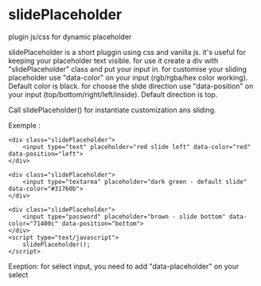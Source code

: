 # slidePlaceholder
plugin js/css for dynamic placeholder

slidePlaceholder is a short pluggin using css and vanilla js.
it's useful for keeping your placeholder text visible.
for use it create a div with "slidePlaceholder" class and put your input in.
for customise your sliding placeholder use "data-color" on your input (rgb/rgba/hex color working). Default color is black.
for choose the slide direction use "data-position" on your input (top/bottom/right/left/inside). Default direction is top.

Call slidePlaceholder() for instantiate customization ans sliding.

Exemple :


	<div class="slidePlaceholder">
		<input type="text" placeholder="red slide left" data-color="red" data-position="left">
	</div>

	<div class="slidePlaceholder">
		<input type="textarea" placeholder="dark green - default slide" data-color="#31760b">
	</div>

	<div class="slidePlaceholder">
		<input type="password" placeholder="brown - slide bottom" data-color="71400c" data-position="bottom">
	</div>
	<script type="text/javascript">
		slidePlaceholder();
	</script>		
	
			
Exeption: for select input, you need to add "data-placeholder" on your select 
